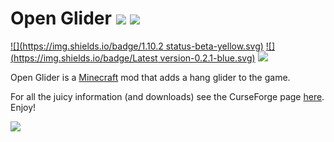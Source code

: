 # Open Glider [![](http://cf.way2muchnoise.eu/full_252354_downloads.svg)](https://minecraft.curseforge.com/projects/open-glider) [![](http://cf.way2muchnoise.eu/versions/For%20MC_252354_all.svg)](https://minecraft.curseforge.com/projects/open-glider)

[![](https://img.shields.io/badge/1.10.2 status-beta-yellow.svg)](https://minecraft.curseforge.com/projects/open-glider/files?filter-game-version=1738749986%3A572&filter-status=1)
[![](https://img.shields.io/badge/Latest version-0.2.1-blue.svg)](https://minecraft.curseforge.com/projects/open-glider/files?filter-game-version=1738749986%3A572&filter-status=1)
[![](https://img.shields.io/badge/Supported-Fully-brightgreen.svg)](https://minecraft.curseforge.com/projects/open-glider/files?filter-game-version=1738749986%3A572&filter-status=1)

Open Glider is a [Minecraft](https://minecraft.net/) mod that adds a hang glider to the game.

For all the juicy information (and downloads) see the CurseForge page [here](http://minecraft.curseforge.com/projects/open-glider). Enjoy!

![](https://github.com/gr8pefish/OpenGlider/blob/1.10/art/banner.png) 





